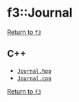 # f3::Journal

[Return to `f3`](/docs/f3.md)

## C++

- [`Journal.hpp`](/src/f3/Journal.hpp)
- [`Journal.cpp`](/src/f3/Journal.cpp)

[Return to `f3`](/docs/f3.md)
